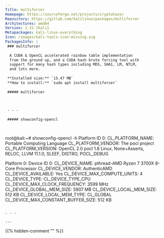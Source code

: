 ```yaml
---
Title: multiforcer
Homepage: https://sourceforge.net/projects/cryptohaze/
Repository: https://gitlab.com/kalilinux/packages/multiforcer
Architectures: amd64
Version: 1.31-1kali1
Metapackages: kali-linux-everything 
Icon: /images/kali-tools-icon-missing.svg
PackagesInfo: |
 ### multiforcer
 
  A CUDA & OpenCL accelerated rainbow table implementation
  from the ground up, and a CUDA hash brute forcing tool with
  support for many hash types including MD5, SHA1, LM, NTLM,
  and lots more.
 
 **Installed size:** `15.47 MB`  
 **How to install:** `sudo apt install multiforcer`  
 
 ##### multiforcer
 
 
 
 - - -
 
 ##### showconfig-opencl
 
 
 ```
 root@kali:~# showconfig-opencl -h
 Platform ID 0: 
 CL_PLATFORM_NAME: Portable Computing Language
 CL_PLATFORM_VENDOR: The pocl project
 CL_PLATFORM_VERSION: OpenCL 2.0 pocl 1.8  Linux, None+Asserts, RELOC, LLVM 11.1.0, SLEEF, DISTRO, POCL_DEBUG
 
 
 Platform 0: 
 Device ID 0: 
 CL_DEVICE_NAME: pthread-AMD Ryzen 7 3700X 8-Core Processor
 CL_DEVICE_VENDOR: AuthenticAMD
 CL_DEVICE_AVAILABLE: Yes
 CL_DEVICE_MAX_COMPUTE_UNITS: 4
 CL_DEVICE_TYPE: CL_DEVICE_TYPE_CPU
 CL_DEVICE_MAX_CLOCK_FREQUENCY: 3599 MHz
 CL_DEVICE_GLOBAL_MEM_SIZE: 5907 MB
 CL_DEVICE_LOCAL_MEM_SIZE: 512 KB
 CL_DEVICE_LOCAL_MEM_TYPE: CL_GLOBAL
 CL_DEVICE_MAX_CONSTANT_BUFFER_SIZE: 512 KB
 
 
 ```
 
 - - -
 
---
```

{{% hidden-comment "<!--Do not edit anything above this line-->" %}}
